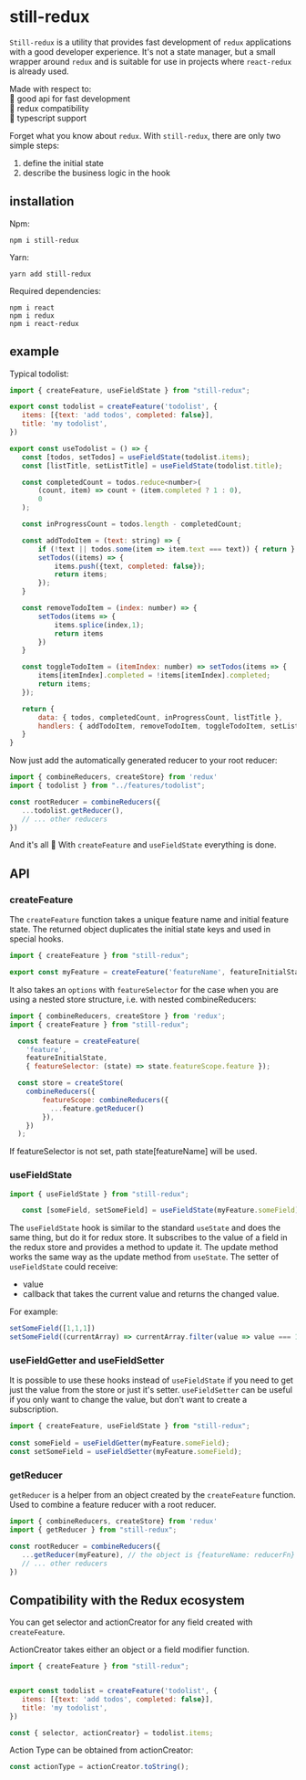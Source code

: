 # still-redux

`Still-redux` is a utility that provides fast development of `redux` applications with a good developer experience. It's not a state manager, but a small wrapper around `redux` and is suitable for use in projects where `react-redux` is already used.

Made with respect to:  
:star_struck: good api for fast development  
:100: redux compatibility  
:rocket: typescript support  

Forget what you know about `redux`. With `still-redux`, there are only two simple steps:
1) define the initial state
2) describe the business logic in the hook

## installation

Npm:
```
npm i still-redux
```

Yarn:
```
yarn add still-redux
```

Required dependencies:
```
npm i react
npm i redux
npm i react-redux
```

## example

Typical todolist:

```javascript
import { createFeature, useFieldState } from "still-redux";

export const todolist = createFeature('todolist', {
   items: [{text: 'add todos', completed: false}],
   title: 'my todolist',
})

export const useTodolist = () => {
   const [todos, setTodos] = useFieldState(todolist.items);
   const [listTitle, setListTitle] = useFieldState(todolist.title);

   const completedCount = todos.reduce<number>(
       (count, item) => count + (item.completed ? 1 : 0),
       0
   );

   const inProgressCount = todos.length - completedCount;

   const addTodoItem = (text: string) => {
       if (!text || todos.some(item => item.text === text)) { return }
       setTodos((items) => {
           items.push({text, completed: false});
           return items;
       });
   }

   const removeTodoItem = (index: number) => {
       setTodos(items => {
           items.splice(index,1);
           return items
       })
   }

   const toggleTodoItem = (itemIndex: number) => setTodos(items => {
       items[itemIndex].completed = !items[itemIndex].completed;
       return items;
   });

   return {
       data: { todos, completedCount, inProgressCount, listTitle },
       handlers: { addTodoItem, removeTodoItem, toggleTodoItem, setListTitle },
   }
}
```

Now just add the automatically generated reducer to your root reducer:

```javascript
import { combineReducers, createStore} from 'redux'
import { todolist } from "../features/todolist";

const rootReducer = combineReducers({
   ...todolist.getReducer(),
   // ... other reducers
})
```

And it's all :muscle: With `createFeature` and `useFieldState` everything is done.

## API

### createFeature

The `createFeature` function takes a unique feature name and initial feature state. The returned object duplicates the initial state keys and used in special hooks.

```javascript
import { createFeature } from "still-redux";

export const myFeature = createFeature('featureName', featureInitialState);
```

It also takes an `options` with `featureSelector` for the case when you are using a nested store structure, i.e. with nested combineReducers:

```javascript
import { combineReducers, createStore } from 'redux';
import { createFeature } from "still-redux";

  const feature = createFeature(
    'feature', 
    featureInitialState,
    { featureSelector: (state) => state.featureScope.feature });

  const store = createStore(
    combineReducers({
        featureScope: combineReducers({ 
          ...feature.getReducer() 
        }),
    })
  );
```

If featureSelector is not set, path state[featureName] will be used.

### useFieldState

```javascript
import { useFieldState } from "still-redux";

   const [someField, setSomeField] = useFieldState(myFeature.someField);
```

The `useFieldState` hook is similar to the standard `useState` and does the same thing, but do it for redux store. It subscribes to the value of a field in the redux store and provides a method to update it. The update method works the same way as the update method from `useState`. The setter of `useFieldState` could receive:

* value
* callback that takes the current value and returns the changed value.

For example:

```javascript
setSomeField([1,1,1])
setSomeField((currentArray) => currentArray.filter(value => value === 1)) // mutation is ok
```

### useFieldGetter and useFieldSetter

It is possible to use these hooks instead of `useFieldState` if you need to get just the value from the store or just it's setter. `useFieldSetter` can be useful if you only want to change the value, but don't want to create a subscription.

```javascript
import { createFeature, useFieldState } from "still-redux";
  
const someField = useFieldGetter(myFeature.someField);
const setSomeField = useFieldSetter(myFeature.someField);
```

### getReducer

`getReducer` is a helper from an object created by the `createFeature` function. Used to combine a feature reducer with a root reducer.

```javascript
import { combineReducers, createStore} from 'redux'
import { getReducer } from "still-redux";

const rootReducer = combineReducers({
   ...getReducer(myFeature), // the object is {featureName: reducerFn}
   // ... other reducers
})
```

## Compatibility with the Redux ecosystem

You can get selector and actionCreator for any field created with `createFeature`.

ActionCreator takes either an object or a field modifier function.

```javascript
import { createFeature } from "still-redux";


export const todolist = createFeature('todolist', {
   items: [{text: 'add todos', completed: false}],
   title: 'my todolist',
})

const { selector, actionCreator} = todolist.items;
```

Action Type can be obtained from actionCreator:

```javascript
const actionType = actionCreator.toString();
```
